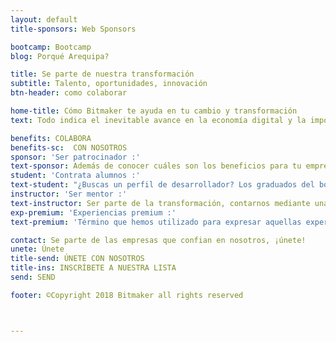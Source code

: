 ```yaml
---
layout: default
title-sponsors: Web Sponsors

bootcamp: Bootcamp
blog: Porqué Arequipa?

title: Se parte de nuestra transformación
subtitle: Talento, oportunidades, innovación
btn-header: como colaborar

home-title: Cómo Bitmaker te ayuda en tu cambio y transformación
text: Todo indica el inevitable avance en la economía digital y la importancia del crecimiento explosivo de las empresas que se adaptan. El crecimiento de nuestro "Talento digital para la transformación" que potenciará los equipos digitales. <br> <br>  Conoce <a href="#benefits"> <em>como colaborar</em> </a>  y cómo puedes contratar nuestros talentos.

benefits: COLABORA
benefits-sc:  CON NOSOTROS
sponsor: 'Ser patrocinador :'
text-sponsor: Además de conocer cuáles son los beneficios para tu empresa, su visibilidad y RSC. Dentro del Bootcamp organizaremos eventos networking con empresas y Demo Days, donde la colaboración de sponsor es esencial y puede ir desde la cobertura mediática del evento hasta diferentes provisiones. Contáctanos para conocer cómo funciona.
student: 'Contrata alumnos :'
text-student: "¿Buscas un perfil de desarrollador? Los graduados del bootcamp tienen no sólo los conocimientos técnicos, sino tambien habilidades que son necesarias en el trabajo: iniciativa, perseverancia, trabajo en equipo, entre otros. Contáctanos para acceder a la base de datos y conocer más detalles sobre los graduados."
instructor: 'Ser mentor :'
text-instructor: Ser parte de la transformación, contarnos mediante una visita de la experiencoa en el mundo del desarrollo, para enseñar un tema concreto a los alumnos, o para conocer a los alumnos y buscar el mejor talento para su empresa ¡Contámos contigo!
exp-premium: 'Experiencias premium :'
text-premium: 'Término que hemos utilizado para expresar aquellas experiencias del que serás parte: Desarrollo Digital de nuestro Talento Digital, de la creación de nuevos productos y soluciones tecnológicas con proyecciones internacionales.'

contact: Se parte de las empresas que confian en nosotros, ¡únete!
unete: Únete
title-send: ÚNETE CON NOSOTROS
title-ins: INSCRÍBETE A NUESTRA LISTA
send: SEND

footer: ©Copyright 2018 Bitmaker all rights reserved



---
```

